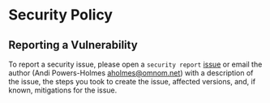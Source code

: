 # Security Policy

## Reporting a Vulnerability

To report a security issue, please open a `security report` [issue](https://github.com/neggles/requisition/issues) or email the author (Andi Powers-Holmes <aholmes@omnom.net>) with a description of the issue, the steps you took to create the issue, affected versions, and, if known, mitigations for the issue.
